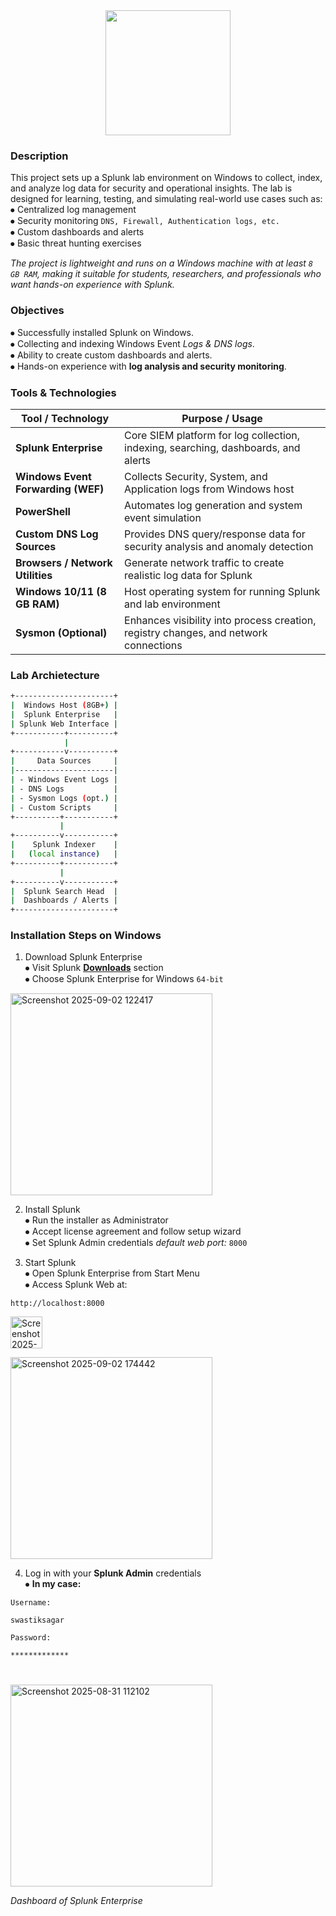 <div align="middle">
<img height="200" src="https://i.postimg.cc/g0Jm8rsp/Copy-of-s-Block.png" />
</div>

<div align="left"><h3>Description</h3></div>

This project sets up a Splunk lab environment on Windows to collect, index, and analyze log data for security and operational insights. The lab is designed for learning, testing, and simulating real-world use cases such as:<br>
⦁ Centralized log management<br>
⦁ Security monitoring `DNS, Firewall, Authentication logs, etc.`<br>
⦁ Custom dashboards and alerts<br>
⦁ Basic threat hunting exercises<br>

*The project is lightweight and runs on a Windows machine with at least `8 GB RAM`, making it suitable for students, researchers, and professionals who want hands-on experience with Splunk.*<br>

<div align="left"> <h3>Objectives</h3></div>

⦁ Successfully installed Splunk on Windows.<br>
⦁ Collecting and indexing Windows Event *Logs & DNS logs*.<br>
⦁ Ability to create custom dashboards and alerts.<br>
⦁ Hands-on experience with **log analysis and security monitoring**.<br>

<div align="left"> <h3>Tools & Technologies</h3></div>

| Tool / Technology        | Purpose / Usage                                                                 |
|---------------------------|---------------------------------------------------------------------------------|
| **Splunk Enterprise**     | Core SIEM platform for log collection, indexing, searching, dashboards, and alerts |
| **Windows Event Forwarding (WEF)** | Collects Security, System, and Application logs from Windows host        |
| **PowerShell**            | Automates log generation and system event simulation                             |
| **Custom DNS Log Sources**| Provides DNS query/response data for security analysis and anomaly detection     |
| **Browsers / Network Utilities** | Generate network traffic to create realistic log data for Splunk          |
| **Windows 10/11 (8 GB RAM)** | Host operating system for running Splunk and lab environment                  |
| **Sysmon (Optional)**     | Enhances visibility into process creation, registry changes, and network connections |

<div align="left"> <h3>Lab Archietecture</h3></div>

```bash
+----------------------+
|  Windows Host (8GB+) |
|  Splunk Enterprise   |
| Splunk Web Interface |
+-----------+----------+
            |
+-----------v----------+
|     Data Sources     |
|----------------------|
| - Windows Event Logs |
| - DNS Logs           |
| - Sysmon Logs (opt.) |
| - Custom Scripts     |
+----------+-----------+
           |
+----------v-----------+
|    Splunk Indexer    |
|   (local instance)   |
+----------+-----------+
           |
+----------v-----------+
|  Splunk Search Head  |
|  Dashboards / Alerts |
+----------------------+
```

<div align="left"> <h3>Installation Steps on Windows</h3></div>

1. Download Splunk Enterprise<br>
⦁ Visit Splunk [**Downloads**](https://www.splunk.com/en_us/download/splunk-enterprise.html) section<br>
⦁ Choose Splunk Enterprise for Windows `64-bit`<br>

<img width="" height="323" alt="Screenshot 2025-09-02 122417" src="https://github.com/user-attachments/assets/85b2bbfa-3b88-4c71-a1a0-cbc7519344a8" /><br>

2. Install Splunk<br>
⦁ Run the installer as Administrator<br>
⦁ Accept license agreement and follow setup wizard<br>
⦁ Set Splunk Admin credentials *default web port:* `8000`<br>

3. Start Splunk<br>
⦁ Open Splunk Enterprise from Start Menu<br>
⦁ Access Splunk Web at: <br>
```
http://localhost:8000
```

<img width="" height="50.9" alt="Screenshot 2025-09-02 122612" src="https://github.com/user-attachments/assets/620e0895-baea-4ca0-84de-25b53d61c416" /><br>

<img width="" height="323" alt="Screenshot 2025-09-02 174442" src="https://github.com/user-attachments/assets/53d01ad6-0139-4ee9-91f5-714a05320222" /><br>

4. Log in with your **Splunk Admin** credentials<br>
⦁ **In my case:**<br>

`Username:`
```
swastiksagar
```
`Password:`
```
*************
```
#
<img width="" height="323" alt="Screenshot 2025-08-31 112102" src="https://github.com/user-attachments/assets/1e9dbb4d-6d6b-40b9-b23f-ef4b92adcf59" /><br>

*Dashboard of Splunk Enterprise*
